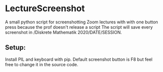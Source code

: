 
# LectureScreenshot
A small python script for screenshotting Zoom lectures with with one button press because the prof doesn't release a script
The script will save every screenshot in /Diskrete Mathematik 2020/DATE/SESSION. 

## Setup:
Install PIL and keyboard with pip.
Default screenshot button is F8 but feel free to change it in the source code.
